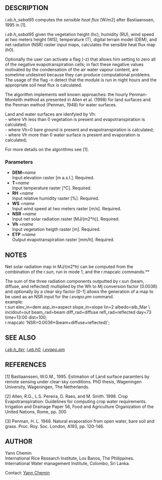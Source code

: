 ## DESCRIPTION

*i.eb.h\_sebal95* computes the *sensible heat flux* \[W/m2\] after
Bastiaanssen, 1995 in \[1\].

*i.eb.h\_sebal95* given the vegetation height (hc), humidity (RU), wind
speed at two meters height (WS), temperature (T), digital terrain model
(DEM), and net radiation (NSR) raster input maps, calculates the
sensible heat flux map (h0).

Optionally the user can activate a flag (-z) that allows him setting to
zero all of the negative evapotranspiration cells; in fact these
negative values motivated by the condensation of the air water vapour
content, are sometime undesired because they can produce computational
problems. The usage of the flag -n detect that the module is run in
night hours and the appropriate soil heat flux is calculated.

The algorithm implements well known approaches: the hourly
Penman-Monteith method as presented in Allen et al. (1998) for land
surfaces and the Penman method (Penman, 1948) for water surfaces.  

Land and water surfaces are idenfyied by Vh:  
\- where Vh less than 0 vegetation is present and evapotranspiration is
calculated;  
\- where Vh=0 bare ground is present and evapotranspiration is
calculated;  
\- where Vh more than 0 water surface is present and evaporation is
calculated;  

For more details on the algorithms see \[1\].

### Parameters

- **DEM**=*name*  
    Input elevation raster \[m a.s.l.\]. Required.
- **T**=*name*  
    Input temperature raster \[°C\]. Required.
- **RH** =*name*  
    Input relative humidity raster \[%\]. Required.
- **WS** =*name*  
    Input wind speed at two meters raster \[m/s\]. Required.
- **NSR** =*name*  
    Input net solar radiation raster \[MJ/(m2\*h)\]. Required.
- **Vh** =*name*  
    Input vegetation heigth raster \[m\]. Required.
- **ETP** =*name*  
    Output evapotranspiration raster \[mm/h\]. Required.

## NOTES

Net solar radiation map in MJ/(m2\*h) can be computed from the
combination of the *r.sun*, run in mode 1, and the r.mapcalc commands.**

The sum of the three radiation components outputted by r.sun (beam,
diffuse, and reflected) multiplied by the Wh to Mj conversion factor
(0.0036) and optionally by a clear sky factor \[0-1\] allows the
generation of a map to be used as an NSR input for the *i.evapo.pm*
command.  
example:  
r.sun elev\_in=dem asp\_in=aspect slope\_in=slope lin=2 albedo=alb\_Mar
\\ incidout=out beam\_rad=beam diff\_rad=diffuse refl\_rad=reflected
day=73 time=13:00 dist=100;  
r.mapcalc 'NSR=0.0036\*(beam+diffuse+reflected)';

## SEE ALSO

*[i.eb.h\_iter](i.eb.h_iter.md), [i.eb.h0](i.eb.h0.md),
[i.evapo.pm](i.evapo.pm.md)*

## REFERENCES

\[1\] Bastiaanssen, W.G.M., 1995. Estimation of Land surface paramters
by remote sensing under clear-sky conditions. PhD thesis, Wageningen
University, Wageningen, The Netherlands.

\[2\] Allen, R.G., L.S. Pereira, D. Raes, and M. Smith. 1998. Crop
Evapotranspiration: Guidelines for computing crop water requirements.
Irrigation and Drainage Paper 56, Food and Agriculture Organization of
the United Nations, Rome, pp. 300

\[3\] Penman, H. L. 1948. Natural evaporation from open water, bare soil
and grass. Proc. Roy. Soc. London, A193, pp. 120-146.

## AUTHOR

Yann Chemin  
International Rice Research Institute, Los Banos, The Philippines.  
International Water management Institute, Colombo, Sri Lanka.

Contact: [Yann Chemin](mailto:y.chemin@cgiar.org)
